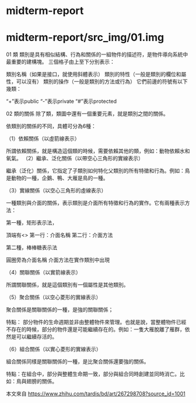 # midterm-report
# midterm-report/src_img/01.img
01 類
類別是具有相似結構、行為和關係的一組物件的描述符，是物件導向系統中最重要的建構塊。
三個格子由上至下分別表示：

類別名稱（如果是接口，就使用斜體表示）
類別的特性（一般是類別的欄位和屬性，可以沒有）
類別的操作（一般是類別的方法或行為）
它們前邊的符號有以下幾類：

“+”表示public
“-”表示private
“#”表示protected

02 類的關係
除了類，類圖中還有一個重要元素，就是類別之間的關係。

依類別的關係的不同，具體可分為6種：

（1）依賴關係（以虛箭線表示）

所謂依賴關係，就是構造這個類的時候，需要依賴其他的類，例如：動物依賴水和氧氣。
（2）繼承、泛化關係（以帶空心三角形的實線表示）

繼承（泛化）關係，它指定了子類別如何特化父類別的所有特徵和行為。例如：鳥是動物的一種，企鵝、鴨、大雁是鳥的一種。

（3）實線關係（以空心三角形的虛線表示）

一種類別與介面的關係，表示類別是介面所有特徵和行為的實作。它有兩種表示方法：

第一種，矩形表示法，

頂端有<<interface>>
第一行：介面名稱
第二行：介面方法

第二種，棒棒糖表示法

圓圈旁為介面名稱
介面方法在實作類別中出現

（4）關聯關係（以實箭線表示）

所謂關聯關係，就是這個類別有一個屬性是其他類別。

（5）聚合關係（以空心菱形的實線表示）

聚合關係是關聯關係的一種，是強的關聯關係；

特點： 部分物件的生命週期並非由整體物件來管理。也就是說，當整體物件已經不存在的時候，部分的物件還是可能繼續存在的。例如：一隻大雁脫離了雁群，依然是可以繼續存活的。

（6）組合關係（以實心菱形的實線表示）

組合關係同樣是關聯關係的一種，是比聚合關係還要強的關係。

特點：在組合中，部分與整體生命期一致，部分與組合同時創建並同時消亡。比如：鳥與翅膀的關係。

本文來自 https://www.zhihu.com/tardis/bd/art/267298708?source_id=1001 
